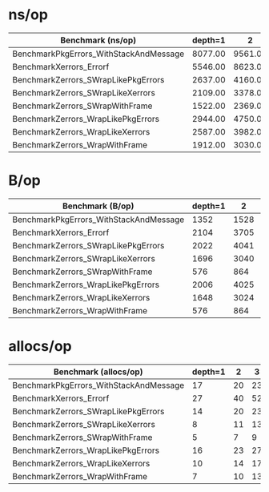 # ns/op

 Benchmark (ns/op) | depth=1 | 2 | 3 | 5 | 10 | 20
--- | --- | --- | --- | --- | --- | ---
BenchmarkPkgErrors_WithStackAndMessage | 8077.00 | 9561.00 | 11350.00 | 14211.00 | 22386.00 | 40420.00
BenchmarkXerrors_Errorf | 5546.00 | 8623.00 | 10993.00 | 16817.00 | 30895.00 | 60334.00
BenchmarkZerrors_SWrapLikePkgErrors | 2637.00 | 4160.00 | 5197.00 | 7893.00 | 12982.00 | 24145.00
BenchmarkZerrors_SWrapLikeXerrors | 2109.00 | 3378.00 | 4178.00 | 6365.00 | 11580.00 | 22182.00
BenchmarkZerrors_SWrapWithFrame | 1522.00 | 2369.00 | 3073.00 | 4586.00 | 8337.00 | 15848.00
BenchmarkZerrors_WrapLikePkgErrors | 2944.00 | 4750.00 | 6039.00 | 9208.00 | 15778.00 | 29527.00
BenchmarkZerrors_WrapLikeXerrors | 2587.00 | 3982.00 | 5004.00 | 7887.00 | 14755.00 | 27191.00
BenchmarkZerrors_WrapWithFrame | 1912.00 | 3030.00 | 3932.00 | 5863.00 | 10891.00 | 20804.00

 # B/op

 Benchmark (B/op) | depth=1 | 2 | 3 | 5 | 10 | 20
--- | --- | --- | --- | --- | --- | ---
BenchmarkPkgErrors_WithStackAndMessage | 1352 | 1528 | 1832 | 2440 | 3961 | 6751
BenchmarkXerrors_Errorf | 2104 | 3705 | 4345 | 7546 | 15167 | 30034
BenchmarkZerrors_SWrapLikePkgErrors | 2022 | 4041 | 4556 | 8531 | 12387 | 25603
BenchmarkZerrors_SWrapLikeXerrors | 1696 | 3040 | 3552 | 6240 | 12384 | 25312
BenchmarkZerrors_SWrapWithFrame | 576 | 864 | 1152 | 1744 | 3200 | 6081
BenchmarkZerrors_WrapLikePkgErrors | 2006 | 4025 | 4540 | 8515 | 12371 | 25587
BenchmarkZerrors_WrapLikeXerrors | 1648 | 3024 | 3536 | 6224 | 12368 | 24016
BenchmarkZerrors_WrapWithFrame | 576 | 864 | 1152 | 1744 | 3200 | 6081

 # allocs/op

 Benchmark (allocs/op) | depth=1 | 2 | 3 | 5 | 10 | 20
--- | --- | --- | --- | --- | --- | ---
BenchmarkPkgErrors_WithStackAndMessage |  17 |  20 |  23 |  29 |  44 |  74
BenchmarkXerrors_Errorf |  27 |  40 |  52 |  77 |  138 |  259
BenchmarkZerrors_SWrapLikePkgErrors |  14 |  20 |  23 |  32 |  49 |  82
BenchmarkZerrors_SWrapLikeXerrors |  8 |  11 |  13 |  18 |  29 |  50
BenchmarkZerrors_SWrapWithFrame |  5 |  7 |  9 |  13 |  23 |  43
BenchmarkZerrors_WrapLikePkgErrors |  16 |  23 |  27 |  38 |  60 |  103
BenchmarkZerrors_WrapLikeXerrors |  10 |  14 |  17 |  24 |  40 |  71
BenchmarkZerrors_WrapWithFrame |  7 |  10 |  13 |  19 |  34 |  64
